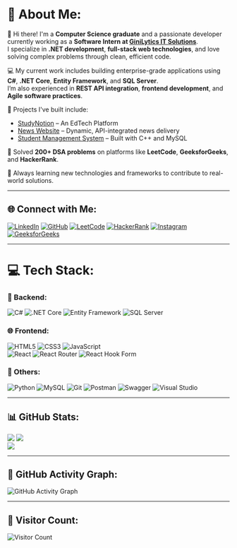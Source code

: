 # 💫 About Me:

👋 Hi there! I'm a **Computer Science graduate** and a passionate developer currently working as a **Software Intern at [GiniLytics IT Solutions](https://ginilytics.com)**.  
I specialize in **.NET development**, **full-stack web technologies**, and love solving complex problems through clean, efficient code.

💻 My current work includes building enterprise-grade applications using **C#**, **.NET Core**, **Entity Framework**, and **SQL Server**.  
I’m also experienced in **REST API integration**, **frontend development**, and **Agile software practices**.

🚀 Projects I've built include:
- [StudyNotion](#) – An EdTech Platform
- [News Website](#) – Dynamic, API-integrated news delivery
- [Student Management System](#) – Built with C++ and MySQL

🧩 Solved **200+ DSA problems** on platforms like **LeetCode**, **GeeksforGeeks**, and **HackerRank**.

🌱 Always learning new technologies and frameworks to contribute to real-world solutions.

---

## 🌐 Connect with Me:

[![LinkedIn](https://img.shields.io/badge/LinkedIn-%230077B5.svg?style=for-the-badge&logo=linkedin&logoColor=white)](https://www.linkedin.com/in/satyam-kumar-2a5552245/)
[![GitHub](https://img.shields.io/badge/GitHub-%23121011.svg?style=for-the-badge&logo=github&logoColor=white)](https://github.com/SatyamKr002) 
[![LeetCode](https://img.shields.io/badge/LeetCode-FFA116?style=for-the-badge&logo=LeetCode&logoColor=black)](https://leetcode.com/u/satyam002/) 
[![HackerRank](https://img.shields.io/badge/HackerRank-2EC866?style=for-the-badge&logo=HackerRank&logoColor=white)](https://www.hackerrank.com/profile/satyam8083246091)
[![Instagram](https://img.shields.io/badge/Instagram-%23E4405F.svg?style=for-the-badge&logo=Instagram&logoColor=white)](https://www.instagram.com/satyam_002/)
[![GeeksforGeeks](https://img.shields.io/badge/GeeksforGeeks-0F9D58?style=for-the-badge&logo=GeeksforGeeks&logoColor=white)](https://www.geeksforgeeks.org/user/satyam7677/)

---

# 💻 Tech Stack:

### 💼 Backend:
![C#](https://img.shields.io/badge/C%23-%23239120.svg?style=for-the-badge&logo=c-sharp&logoColor=white) 
![.NET Core](https://img.shields.io/badge/.NET_Core-512BD4?style=for-the-badge&logo=dotnet&logoColor=white) 
![Entity Framework](https://img.shields.io/badge/Entity_Framework-%23007396.svg?style=for-the-badge&logo=ef&logoColor=white) 
![SQL Server](https://img.shields.io/badge/SQL_Server-%23CC2927.svg?style=for-the-badge&logo=microsoftsqlserver&logoColor=white) 

### 🌐 Frontend:
![HTML5](https://img.shields.io/badge/html5-%23E34F26.svg?style=for-the-badge&logo=html5&logoColor=white) 
![CSS3](https://img.shields.io/badge/css3-%231572B6.svg?style=for-the-badge&logo=css3&logoColor=white) 
![JavaScript](https://img.shields.io/badge/javascript-%23323330.svg?style=for-the-badge&logo=javascript&logoColor=%23F7DF1E)  
![React](https://img.shields.io/badge/react-%2320232a.svg?style=for-the-badge&logo=react&logoColor=%2361DAFB) 
![React Router](https://img.shields.io/badge/React_Router-CA4245?style=for-the-badge&logo=react-router&logoColor=white) 
![React Hook Form](https://img.shields.io/badge/React%20Hook%20Form-%23EC5990.svg?style=for-the-badge&logo=reacthookform&logoColor=white)  

### 🧠 Others:
![Python](https://img.shields.io/badge/python-3670A0?style=for-the-badge&logo=python&logoColor=ffdd54)
![MySQL](https://img.shields.io/badge/mysql-4479A1.svg?style=for-the-badge&logo=mysql&logoColor=white) 
![Git](https://img.shields.io/badge/git-%23F05033.svg?style=for-the-badge&logo=git&logoColor=white) 
![Postman](https://img.shields.io/badge/Postman-FF6C37?style=for-the-badge&logo=postman&logoColor=white) 
![Swagger](https://img.shields.io/badge/Swagger-85EA2D?style=for-the-badge&logo=swagger&logoColor=black) 
![Visual Studio](https://img.shields.io/badge/Visual%20Studio-5C2D91?style=for-the-badge&logo=visualstudio&logoColor=white) 

---

## 📊 GitHub Stats:

![](https://github-readme-stats.vercel.app/api?username=SatyamKr2002&theme=dark&hide_border=false&include_all_commits=true&count_private=true)
![](https://github-readme-streak-stats.herokuapp.com/?user=SatyamKr2002&theme=dark&hide_border=false)  
![](https://github-readme-stats.vercel.app/api/top-langs/?username=SatyamKr2002&theme=dark&hide_border=false&layout=compact)

---

## 🔗 GitHub Activity Graph:

![GitHub Activity Graph](https://github-readme-activity-graph.vercel.app/graph?username=SatyamKr2002&bg_color=000000&color=00ffff&line=00ffff&point=ffffff&area=true&hide_border=true)

---

## 🧮 Visitor Count:

![Visitor Count](https://visitor-badge.laobi.icu/badge?page_id=SatyamKr2002)

